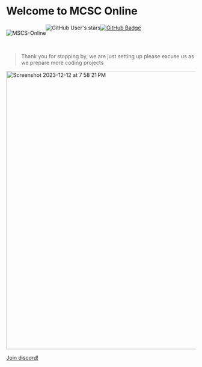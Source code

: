 # Welcome to MCSC Online

<div style="display: flex;">
<p align="left"> 
  <img src="https://komarev.com/ghpvc/?username=MSCS-Online&label=Profile%20views&color=0e75b6&style=flat" alt="MSCS-Online" /> 
</p><img src="https://img.shields.io/github/stars/MSCS-Online?style=social" alt="GitHub User's stars">
  <a href="https://github.com/MSCS-Online?tab=followers"><img src="https://img.shields.io/github/followers/MSCS-Online?label=Followers&style=social" alt="GitHub Badge"></a>
</div><br>

>Thank you for stopping by, we are just setting up please
>excuse us as we prepare more coding projects

<img width="741" alt="Screenshot 2023-12-12 at 7 58 21 PM" src="https://github.com/MSCS-Online/.github/assets/31228460/2a1655c0-2b56-4f94-81d8-2954a927c737">

[Join discord!](https://discord.gg/Fcc85Y6dQ4)
